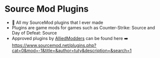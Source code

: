# Source Mod Plugins

* 🐝 All my SourceMod plugins that I ever made
* Plugins are game mods for games such as Counter-Strike: Source and Day of Defeat: Source
* Approved plugins by [AlliedModders](https://forums.alliedmods.net/) can be found here ➡️ https://www.sourcemod.net/plugins.php?cat=0&mod=-1&title=&author=tuty&description=&search=1
